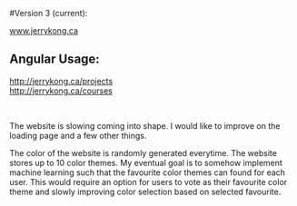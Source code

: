 #Version 3 (current): 

www.jerrykong.ca


<h2>Angular Usage:</h2> 

http://jerrykong.ca/projects <br> 
http://jerrykong.ca/courses

<br>

The website is slowing coming into shape. I would like to improve on the loading page and a few other things. <br> 

The color of the website is randomly generated everytime. The website stores up to 10 color themes. My eventual goal is to somehow implement machine learning such that the favourite color themes can found for each user. This would require an option for users to vote as their favourite color theme and slowly improving color selection based on selected favourite.    
